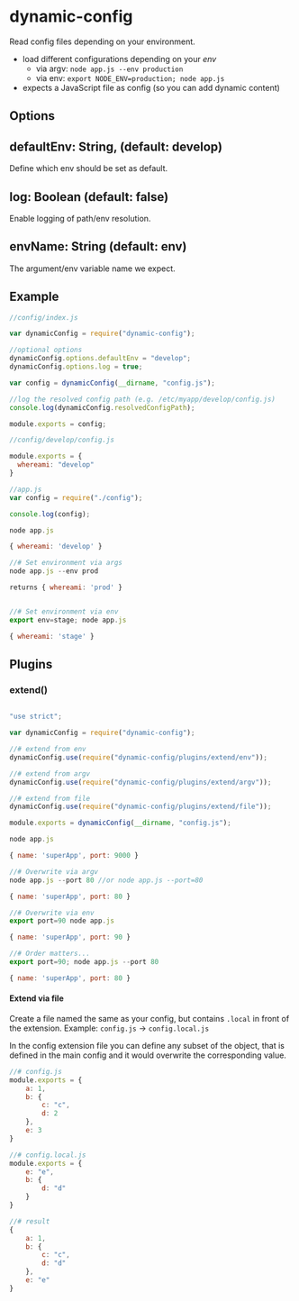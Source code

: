 # dynamic-config

Read config files depending on your environment. 

- load different configurations depending on your _env_ 
  - via argv: `node app.js --env production`
  - via env: `export NODE_ENV=production; node app.js`
- expects a JavaScript file as config (so you can add dynamic content) 

## Options 

## defaultEnv: String, (default: develop)

Define which env should be set as default. 

## log: Boolean (default: false) 

Enable logging of path/env resolution. 

## envName: String (default: env) 

The argument/env variable name we expect. 

## Example

```javascript
//config/index.js

var dynamicConfig = require("dynamic-config");

//optional options
dynamicConfig.options.defaultEnv = "develop";
dynamicConfig.options.log = true;

var config = dynamicConfig(__dirname, "config.js");

//log the resolved config path (e.g. /etc/myapp/develop/config.js)
console.log(dynamicConfig.resolvedConfigPath);

module.exports = config;
```

```javascript 
//config/develop/config.js

module.exports = {
  whereami: "develop"
}
```

```javascript
//app.js
var config = require("./config");

console.log(config);
```

```javascript 
node app.js

{ whereami: 'develop' }

//# Set environment via args
node app.js --env prod

returns { whereami: 'prod' }


//# Set environment via env
export env=stage; node app.js

{ whereami: 'stage' }
```





## Plugins

### extend()

```javascript

"use strict";

var dynamicConfig = require("dynamic-config");

//# extend from env
dynamicConfig.use(require("dynamic-config/plugins/extend/env"));

//# extend from argv
dynamicConfig.use(require("dynamic-config/plugins/extend/argv"));

//# extend from file
dynamicConfig.use(require("dynamic-config/plugins/extend/file"));

module.exports = dynamicConfig(__dirname, "config.js");
```

```javascript
node app.js

{ name: 'superApp', port: 9000 }

//# Overwrite via argv
node app.js --port 80 //or node app.js --port=80

{ name: 'superApp', port: 80 }

//# Overwrite via env
export port=90 node app.js

{ name: 'superApp', port: 90 }

//# Order matters...
export port=90; node app.js --port 80

{ name: 'superApp', port: 80 }
```

#### Extend via file
Create a file named the same as your config, but contains `.local` in front of the extension.
Example: `config.js` -> `config.local.js`

In the config extension file you can define any subset of the object, that is defined in the main config and it would overwrite the corresponding value.

```javascript
//# config.js
module.exports = {
    a: 1,
    b: {
        c: "c",
        d: 2
    },
    e: 3
}

//# config.local.js
module.exports = {
    e: "e",
    b: {
        d: "d"
    }
}

//# result
{
    a: 1,
    b: {
        c: "c",
        d: "d"
    },
    e: "e"
}
```
